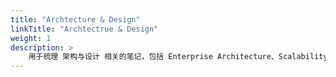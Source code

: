 ```yaml
---
title: "Archtecture & Design"
linkTitle: "Archtectrue & Design"
weight: 1
description: >
    用于梳理 架构与设计 相关的笔记，包括 Enterprise Architecture、Scalability/Performance、Design、Microservice、Service Mesh、Patterns、Security。
---
```

